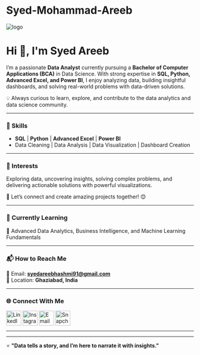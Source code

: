 # Syed-Mohammad-Areeb
![logo](https://img.icons8.com/clouds/100/github.png)

# Hi 👋, I'm Syed Areeb

I’m a passionate **Data Analyst** currently pursuing a **Bachelor of Computer Applications (BCA)** in Data Science. With strong expertise in **SQL, Python, Advanced Excel, and Power BI**, I enjoy analyzing data, building insightful dashboards, and solving real-world problems with data-driven solutions.  

💡 Always curious to learn, explore, and contribute to the data analytics and data science community.  

---

### 🔹 Skills  
- **SQL** | **Python** | **Advanced Excel** | **Power BI**  
- Data Cleaning | Data Analysis | Data Visualization | Dashboard Creation  

---

### 🔹 Interests  
Exploring data, uncovering insights, solving complex problems, and delivering actionable solutions with powerful visualizations.  

🚀 Let’s connect and create amazing projects together! 😊  

---

### 🌱 Currently Learning  
📘 Advanced Data Analytics, Business Intelligence, and Machine Learning Fundamentals  

---

### 📬 How to Reach Me  
📧 Email: **syedareebhashmi91@gmail.com**  
📍 Location: **Ghaziabad, India**  

---

### 🌐 Connect With Me  
<p align="left">
<a href="https://www.linkedin.com/in/syed-mohammad-areeb-sareeb/" target="blank"><img align="center" src="https://cdn-icons-png.flaticon.com/512/174/174857.png" alt="LinkedIn" height="40" width="40" /></a>
<a href="https://www.instagram.com/im_syedareeb_/" target="blank"><img align="center" src="https://cdn-icons-png.flaticon.com/512/2111/2111463.png" alt="Instagram" height="40" width="40" /></a>
<a href="mailto:syedareebhashmi91@gmail.com" target="blank"><img align="center" src="https://cdn-icons-png.flaticon.com/512/281/281769.png" alt="Email" height="40" width="40" /></a>
<a href="https://www.snapchat.com/add/im_syedareeb/" target="blank"><img align="center" src="https://cdn-icons-png.flaticon.com/512/3670/3670160.png" alt="Snapchat" height="40" width="40" /></a>
</p>

---
---

⭐️ **"Data tells a story, and I’m here to narrate it with insights."**
